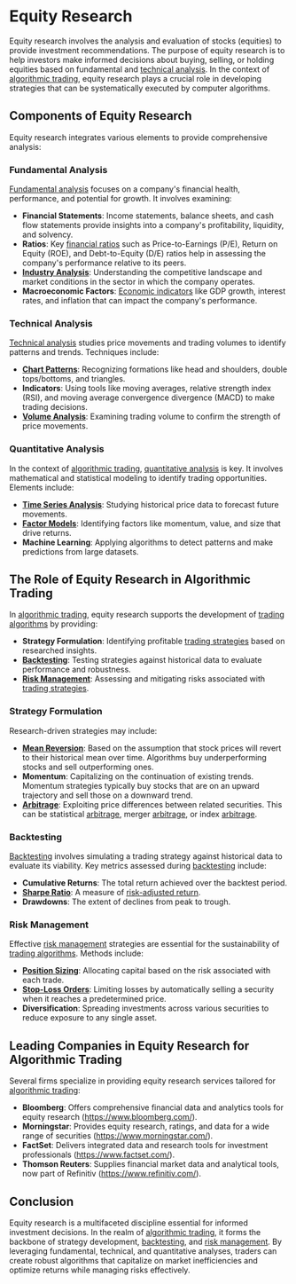 # Equity Research

Equity research involves the analysis and evaluation of stocks (equities) to provide investment recommendations. The purpose of equity research is to help investors make informed decisions about buying, selling, or holding equities based on fundamental and [technical analysis](../t/technical_analysis.md). In the context of [algorithmic trading](../a/algorithmic_trading.md), equity research plays a crucial role in developing strategies that can be systematically executed by computer algorithms.

## Components of Equity Research

Equity research integrates various elements to provide comprehensive analysis:

### Fundamental Analysis

[Fundamental analysis](../f/fundamental_analysis.md) focuses on a company's financial health, performance, and potential for growth. It involves examining:

- **Financial Statements**: Income statements, balance sheets, and cash flow statements provide insights into a company's profitability, liquidity, and solvency.
- **Ratios**: Key [financial ratios](../f/financial_ratios.md) such as Price-to-Earnings (P/E), Return on Equity (ROE), and Debt-to-Equity (D/E) ratios help in assessing the company's performance relative to its peers.
- **[Industry Analysis](../i/industry_analysis.md)**: Understanding the competitive landscape and market conditions in the sector in which the company operates.
- **Macroeconomic Factors**: [Economic indicators](../e/economic_indicators.md) like GDP growth, interest rates, and inflation that can impact the company's performance.

### Technical Analysis

[Technical analysis](../t/technical_analysis.md) studies price movements and trading volumes to identify patterns and trends. Techniques include:

- **[Chart Patterns](../c/chart_patterns.md)**: Recognizing formations like head and shoulders, double tops/bottoms, and triangles.
- **Indicators**: Using tools like moving averages, relative strength index (RSI), and moving average convergence divergence (MACD) to make trading decisions.
- **[Volume Analysis](../v/volume_analysis.md)**: Examining trading volume to confirm the strength of price movements.

### Quantitative Analysis

In the context of [algorithmic trading](../a/algorithmic_trading.md), [quantitative analysis](../q/quantitative_analysis.md) is key. It involves mathematical and statistical modeling to identify trading opportunities. Elements include:

- **[Time Series Analysis](../t/time_series_analysis.md)**: Studying historical price data to forecast future movements.
- **[Factor Models](../f/factor_models.md)**: Identifying factors like momentum, value, and size that drive returns.
- **Machine Learning**: Applying algorithms to detect patterns and make predictions from large datasets.

## The Role of Equity Research in Algorithmic Trading

In [algorithmic trading](../a/algorithmic_trading.md), equity research supports the development of [trading algorithms](../t/trading_algorithms.md) by providing:

- **Strategy Formulation**: Identifying profitable [trading strategies](../t/trading_strategies.md) based on researched insights.
- **[Backtesting](../b/backtesting.md)**: Testing strategies against historical data to evaluate performance and robustness.
- **[Risk Management](../r/risk_management.md)**: Assessing and mitigating risks associated with [trading strategies](../t/trading_strategies.md).

### Strategy Formulation

Research-driven strategies may include:

- **[Mean Reversion](../m/mean_reversion.md)**: Based on the assumption that stock prices will revert to their historical mean over time. Algorithms buy underperforming stocks and sell outperforming ones.
- **Momentum**: Capitalizing on the continuation of existing trends. Momentum strategies typically buy stocks that are on an upward trajectory and sell those on a downward trend.
- **[Arbitrage](../a/arbitrage.md)**: Exploiting price differences between related securities. This can be statistical [arbitrage](../a/arbitrage.md), merger [arbitrage](../a/arbitrage.md), or index [arbitrage](../a/arbitrage.md).

### Backtesting

[Backtesting](../b/backtesting.md) involves simulating a trading strategy against historical data to evaluate its viability. Key metrics assessed during [backtesting](../b/backtesting.md) include:

- **Cumulative Returns**: The total return achieved over the backtest period.
- **[Sharpe Ratio](../s/sharpe_ratio.md)**: A measure of [risk-adjusted return](../r/risk-adjusted_return.md).
- **Drawdowns**: The extent of declines from peak to trough.

### Risk Management

Effective [risk management](../r/risk_management.md) strategies are essential for the sustainability of [trading algorithms](../t/trading_algorithms.md). Methods include:

- **[Position Sizing](../p/position_sizing.md)**: Allocating capital based on the risk associated with each trade.
- **[Stop-Loss Orders](../s/stop-loss_orders.md)**: Limiting losses by automatically selling a security when it reaches a predetermined price.
- **Diversification**: Spreading investments across various securities to reduce exposure to any single asset.

## Leading Companies in Equity Research for Algorithmic Trading

Several firms specialize in providing equity research services tailored for [algorithmic trading](../a/algorithmic_trading.md):

- **Bloomberg**: Offers comprehensive financial data and analytics tools for equity research (https://www.bloomberg.com/).
- **Morningstar**: Provides equity research, ratings, and data for a wide range of securities (https://www.morningstar.com/).
- **FactSet**: Delivers integrated data and research tools for investment professionals (https://www.factset.com/).
- **Thomson Reuters**: Supplies financial market data and analytical tools, now part of Refinitiv (https://www.refinitiv.com/).

## Conclusion

Equity research is a multifaceted discipline essential for informed investment decisions. In the realm of [algorithmic trading](../a/algorithmic_trading.md), it forms the backbone of strategy development, [backtesting](../b/backtesting.md), and [risk management](../r/risk_management.md). By leveraging fundamental, technical, and quantitative analyses, traders can create robust algorithms that capitalize on market inefficiencies and optimize returns while managing risks effectively.
